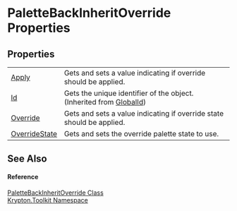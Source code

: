 # PaletteBackInheritOverride Properties




## Properties
<table>
<tr>
<td><a href="429d98e3-14d1-6b8f-746d-97f271e2f601.md">Apply</a></td>
<td>Gets and sets a value indicating if override should be applied.</td></tr>
<tr>
<td><a href="71a6846f-bfb6-fb58-b361-6b43ae0583a8.md">Id</a></td>
<td>Gets the unique identifier of the object.<br />(Inherited from <a href="9ef2ca3a-e03e-8927-105a-2f9a6fbdf849.md">GlobalId</a>)</td></tr>
<tr>
<td><a href="0f3ebefb-b1d6-8af2-a239-b8f53b89c4d7.md">Override</a></td>
<td>Gets and sets a value indicating if override state should be applied.</td></tr>
<tr>
<td><a href="cef5bbb9-152a-70dd-8661-c33cc9bed818.md">OverrideState</a></td>
<td>Gets and sets the override palette state to use.</td></tr>
</table>

## See Also


#### Reference
<a href="2e18f059-8473-0e48-7528-bdeea40d88f3.md">PaletteBackInheritOverride Class</a>  
<a href="79d2eac2-21f4-54ff-7552-b20c33c30600.md">Krypton.Toolkit Namespace</a>  
